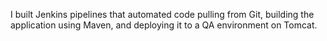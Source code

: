 I built Jenkins pipelines that automated code pulling from Git, building the application using Maven, and deploying it to a QA environment on Tomcat. 


